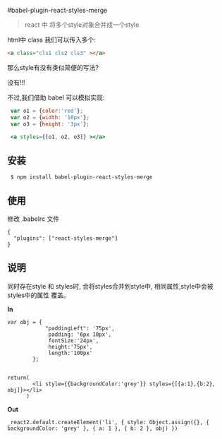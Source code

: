 #babel-plugin-react-styles-merge
> react 中 将多个style对象合并成一个style

html中 class 我们可以传入多个:
```html
<a class="cls1 cls2 cls3" ></a>

```
那么style有没有类似简便的写法?

没有!!!

不过,我们借助 babel 可以模拟实现:
```jsx
 var o1 = {color:'red'};
 var o2 = {width: '10px'};
 var o3 = {height: '3px'};

 <a styles={[o1, o2, o3]} ></a>

```




## 安装

```
 $ npm install babel-plugin-react-styles-merge
```

## 使用

修改 .babelrc 文件
```
{
  "plugins": ["react-styles-merge"]
}

```

## 说明
同时存在style 和 styles时, 会将styles合并到style中, 相同属性,style中会被styles中的属性
覆盖。


**In**
```
var obj = {
            "paddingLeft": '75px',
             padding: '6px 10px',
             fontSize:'24px',
             height:'75px',
             length:'100px'
        };


return(
        <li style={{backgroundColor:'grey'}} styles={[{a:1},{b:2}, obj]}></li>
      )
```


**Out**

```
_react2.default.createElement('li', { style: Object.assign({}, { backgroundColor: 'grey' }, { a: 1 }, { b: 2 }, obj) })


```


